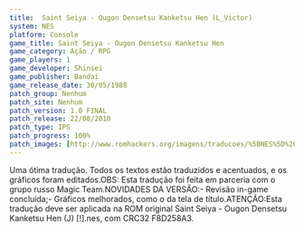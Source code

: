 ```yaml
---
title:  Saint Seiya - Ougon Densetsu Kanketsu Hen (L_Victor)
system: NES
platform: Console
game_title: Saint Seiya - Ougon Densetsu Kanketsu Hen
game_category: Ação / RPG
game_players: 1
game_developer: Shinsei
game_publisher: Bandai
game_release_date: 30/05/1988
patch_group: Nenhum
patch_site: Nenhum
patch_version: 1.0 FINAL
patch_release: 22/08/2010
patch_type: IPS
patch_progress: 100%
patch_images: [http://www.romhackers.org/imagens/traducoes/%5BNES%5D%20Saint%20Seiya%20-%20Ougon%20Densetsu%20Kanketsu%20Hen%20-%20lvictor%20-%201.png,http://www.romhackers.org/imagens/traducoes/%5BNES%5D%20Saint%20Seiya%20-%20Ougon%20Densetsu%20Kanketsu%20Hen%20-%20lvictor%20-%202.png,http://www.romhackers.org/imagens/traducoes/%5BNES%5D%20Saint%20Seiya%20-%20Ougon%20Densetsu%20Kanketsu%20Hen%20-%20lvictor%20-%203.png]
---
```

Uma ótima tradução. Todos os textos estão traduzidos e acentuados, e os gráficos foram editados.OBS: Esta tradução foi feita em parceria com o grupo russo Magic Team.NOVIDADES DA VERSÃO:- Revisão in-game concluída;- Gráficos melhorados, como o da tela de título.ATENÇÃO:Esta tradução deve ser aplicada na ROM original Saint Seiya - Ougon Densetsu Kanketsu Hen (J) [!].nes, com CRC32 F8D258A3.